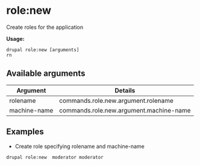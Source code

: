 # role:new
Create roles for the application

**Usage:**
```
drupal role:new [arguments]
rn
```

## Available arguments
Argument | Details
---------|-------------
rolename | commands.role.new.argument.rolename
machine-name | commands.role.new.argument.machine-name

## Examples
* Create role specifying rolename and machine-name
```
drupal role:new  moderator moderator
```
